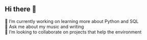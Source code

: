 ## Hi there 👋
🔭 I’m currently working on learning more about Python and SQL<br />
💬 Ask me about my music and writing<br />
👯 I’m looking to collaborate on projects that help the environment<br />
<!--
**helencaddes/helencaddes** is a ✨ _special_ ✨ repository because its `README.md` (this file) appears on your GitHub profile.

Here are some ideas to get you started:

- 🔭 I’m currently working on ...
- 🌱 I’m currently learning ...
- 👯 I’m looking to collaborate on ...
- 🤔 I’m looking for help with ...
- 💬 Ask me about ...
- 📫 How to reach me: ...
- 😄 Pronouns: ...
- ⚡ Fun fact: ...
-->
